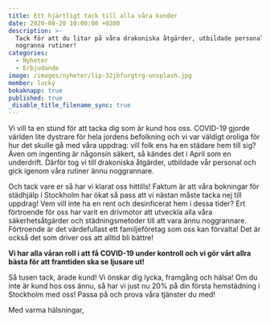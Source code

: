 ```yaml
---
title: Ett hjärtligt tack till alla våra kunder
date: 2020-08-20 10:00:00 +0200
description: >-
  Tack för att du litar på våra drakoniska åtgärder, utbildade personal och våra
  nogranna rutiner!
categories:
  - Nyheter
  - Erbjudande
image: /images/nyheter/lip-32jbfurgtrg-unsplash.jpg
member: lucky
bokaknapp: true
published: true
_disable_title_filename_sync: true
---
```


Vi vill ta en stund för att tacka dig som är kund hos oss. COVID-19 gjorde världen lite dystrare för hela jordens befolkning och vi var väldigt oroliga för hur det skulle g&aring; med v&aring;ra uppdrag: vill folk ens ha en städare hem till sig? Även om ingenting är n&aring;gonsin säkert, s&aring; kändes det i April som en underdrift. Därför tog vi till drakoniska &aring;tgärder, utbildade v&aring;r personal och gick igenom v&aring;ra rutiner ännu noggrannare.

Och tack vare er s&aring; har vi klarat oss hittills\! Faktum är att v&aring;ra bokningar för städhjälp i Stockholm har ökat s&aring; pass att vi nästan m&aring;ste tacka nej till uppdrag\! Vem vill inte ha en rent och desinficerat hem i dessa tider? Ert förtroende för oss har varit en drivmotor att utveckla alla v&aring;ra säkerhets&aring;tgärder och städningsmetoder till att vara ännu noggrannare. Förtroende är det värdefullast ett familjeföretag som oss kan förvalta\! Det är ocks&aring; det som driver oss att alltid bli bättre\!

**Vi har alla v&aring;ran roll i att f&aring; COVID-19 under kontroll och vi gör v&aring;rt allra bästa för att framtiden ska se ljusare ut\!**

S&aring; tusen tack, ärade kund\! Vi önskar dig lycka, framg&aring;ng och hälsa\! Om du inte är kund hos oss ännu, s&aring; har vi just nu 20% p&aring; din första hemstädning i Stockholm med oss\! Passa p&aring; och prova v&aring;ra tjänster du med\!

Med varma hälsningar,